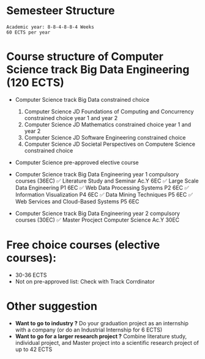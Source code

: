# Semesteer Structure
	Academic year: 8-8-4-8-8-4 Weeks
	60 ECTS per year

# Course structure of Computer Science track Big Data Engineering (120 ECTS)
- Computer Science track Big Data constrained choice
    1. Computer Science JD Foundations of Computing and Concurrency constrained choice year 1 and year 2
    2. Computer Science JD Mathematics constrained choice year 1 and year 2
    3. Computer Science JD Software Engineering constrained choice 
    4. Computer Science JD Societal Perspectives on Computere Science constrained choice
- Computer Science pre-approved elective course
- Computer Science track Big Data Engineering year 1 compulsory courses (36EC)
    ✅	Literature Study and Seminar											Ac.Y 	6EC
    ✅	Large Scale Data Engineering											P1		6EC
    ✅	Web Data Processing Systems												P2		6EC
    ✅	Information Visualization												P4		6EC
    ✅	Data Mining Techniques													P5		6EC
    ✅	Web Services and Cloud-Based Systems									P5		6EC

- Computer Science track Big Data Engineering year 2 compulsory courses (30EC)
    ✅	Master Procject Computer Science										Ac.Y    30EC

# Free choice courses (elective courses):
* 30-36 ECTS
* Not on pre-approved list: Check with Track Corrdinator

# Other suggestion
- **Want to go to industry ?**
Do your graduation project as an internship with a company
(or do an Industrial Internship for 6 ECTS)
- **Want to go for a larger research project ?**
Combine literature study, individual project, and Master project into a scientific research project of up to 42 ECTS



